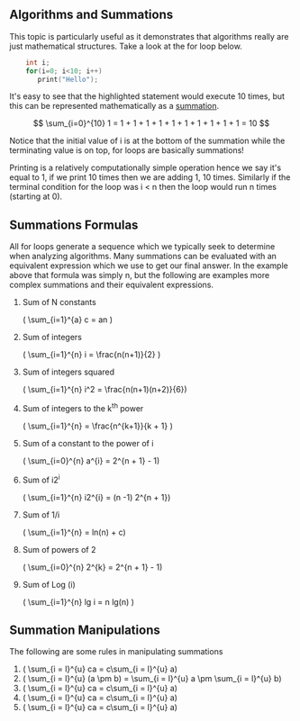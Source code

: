 ## Algorithms and Summations
This topic is particularly useful as it demonstrates that algorithms really are just mathematical structures.
Take a look at the for loop below.

```c hl_lines="3"
    int i;
    for(i=0; i<10; i++)
       print("Hello");
```

It's easy to see that the highlighted statement would execute 10 times, but this can be represented mathematically as a [summation](https://en.wikipedia.org/wiki/Summation).

$$ \sum_{i=0}^{10} 1 = 1 + 1 + 1 + 1 + 1 + 1 + 1 + 1 + 1 + 1 = 10 $$

Notice that the initial value of i is at the bottom of the summation while the terminating value is on top, for loops are basically summations!

Printing is a relatively computationally simple operation hence we say it's equal to 1, if we print 10 times then we are adding 1, 10 times.
Similarly if the terminal condition for the loop was i < n then the loop would run n times (starting at 0).


## Summations Formulas
All for loops generate a sequence which we typically seek to determine when analyzing algorithms. Many summations can be evaluated with an equivalent expression which we use to get our final answer.
In the example above that formula was simply n, but the following are examples more complex summations and their equivalent expressions.

1. Sum of N constants

    \( \sum_{i=1}^{a} c = an \)

2. Sum of integers

    \( \sum_{i=1}^{n} i = \frac{n(n+1)}{2} \)

3. Sum of integers squared

    \( \sum_{i=1}^{n} i^2 = \frac{n(n+1)(n+2)}{6}\)

4. Sum of integers to the k<sup>th</sup> power

    \( \sum_{i=1}^{n} = \frac{n^{k+1}}{k + 1} \)

5. Sum of a constant to the power of i

    \( \sum_{i=0}^{n} a^{i} = 2^{n + 1} - 1\)


6. Sum of i2<sup>i</sup>

    \( \sum_{i=1}^{n} i2^{i} = (n -1) 2^{n + 1}\)


7. Sum of 1/i

    \( \sum_{i=1}^{n} = ln(n) + c\)


8. Sum of powers of 2

    \( \sum_{i=0}^{n} 2^{k} =  2^{n + 1}  - 1\)


9. Sum of Log (i)

    \( \sum_{i=1}^{n} lg i = n lg(n) \)




## Summation Manipulations
The following are some rules in manipulating summations

1. \( \sum_{i = l}^{u} ca = c\sum_{i = l}^{u} a\)
2. \( \sum_{i = l}^{u} (a \pm b)  = \sum_{i = l}^{u} a \pm \sum_{i = l}^{u} b\)
3. \( \sum_{i = l}^{u} ca = c\sum_{i = l}^{u} a\)
4. \( \sum_{i = l}^{u} ca = c\sum_{i = l}^{u} a\)
5. \( \sum_{i = l}^{u} ca = c\sum_{i = l}^{u} a\)
